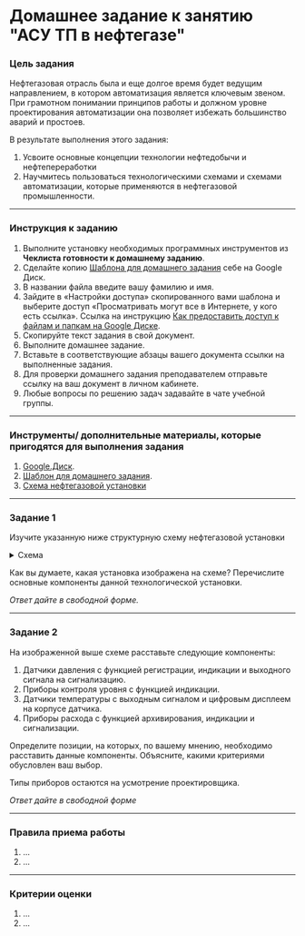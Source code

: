 # Домашнее задание к занятию "АСУ ТП в нефтегазе"

### Цель задания

Нефтегазовая отрасль была и еще долгое время будет ведущим направлением, в котором автоматизация является ключевым звеном. При грамотном понимании принципов работы и должном уровне проектирования автоматизации она позволяет избежать большинство аварий и простоев. 

В результате выполнения этого задания:

1. Усвоите основные концепции технологии нефтедобычи и нефтепереработки
2. Научмитесь пользоваться технологическими схемами и схемами автоматизации, которые применяются в нефтегазовой промышленности.

------

### Инструкция к заданию

1. Выполните установку необходимых программных инструментов из **Чеклиста готовности к домашнему заданию**.
2. Сделайте копию [Шаблона для домашнего задания](https://docs.google.com/document/d/1S9z8d6FjyzZOqCw24D4qw6cJ4fPg0yfW_8E5gHGCtsY/edit?usp=sharing) себе на Google Диск.
3. В названии файла введите вашу фамилию и имя.
4. Зайдите в «Настройки доступа» скопированного вами шаблона и выберите доступ «Просматривать могут все в Интернете, у кого есть ссылка». Ссылка на инструкцию [Как предоставить доступ к файлам и папкам на Google Диске](https://support.google.com/docs/answer/2494822?hl=ru&co=GENIE.Platform%3DDesktop).
5. Скопируйте текст задания в свой документ.
6. Выполните домашнее задание.
7. Вставьте в соответствующие абзацы вашего документа ссылки на выполненные задания.
8. Для проверки домашнего задания преподавателем отправьте ссылку на ваш документ в личном кабинете.
9. Любые вопросы по решению задач задавайте в чате учебной группы.

------

### Инструменты/ дополнительные материалы, которые пригодятся для выполнения задания

1. [Google.Диск](https://drive.google.com/drive/my-drive).
2. [Шаблон для домашнего задания](https://docs.google.com/document/d/1R6ExltvOArFA8VOiNQnXT4XoxNyYFmrE4nnmyHmM0NI/edit?usp=sharing).
3. [Схема нефтегазовой установки]()

------

### Задание 1

Изучите указанную ниже структурную схему нефтегазовой установки

<details>
  <summary>Схема</summary>
  
  ![image](https://github.com/netology-code/pms-homeworks/tree/main/11.2/Drawing.png)
  
**Рис. 1. Технологическая схема комбинированной установки:** <br>
I — нефть; II — головка стабилизации; III — фракция н. к.—62°С; IV — фракция 62—85 °С; V — фракция 85 — 105° С: VI — фракция 105—140 °С; VII – фракция 140—180 °С; VIII — фракция 180—220° С; IX-фракция 220—350 °С; Х — фракция > 350° С; XI — водяной цар; XII — деэмульгатор.
  </details>
  
Как вы думаете, какая установка изображена на схеме? Перечислите основные компоненты данной технологической установки.

*Ответ дайте в свободной форме.*
 
------

### Задание 2

На изображенной выше схеме расставьте следующие компоненты:

1. Датчики давления с функцией регистрации, индикации и выходного сигнала на сигнализацию.
2. Приборы контроля уровня с функцией индикации.
3. Датчики температуры с выходным сигналом и цифровым дисплеем на корпусе датчика.
4. Приборы расхода с функцией архивирования, индикации и сигнализации.

Определите позиции, на которых, по вашему мнению, необходимо расставить данные компоненты. Объясните, какими критериями обусловлен ваш выбор.

Типы приборов остаются на усмотрение проектировщика.

*Ответ дайте в свободной форме*

------

### Правила приема работы

1. ...
2. ...



------

### Критерии оценки

1. ...
2. ...
